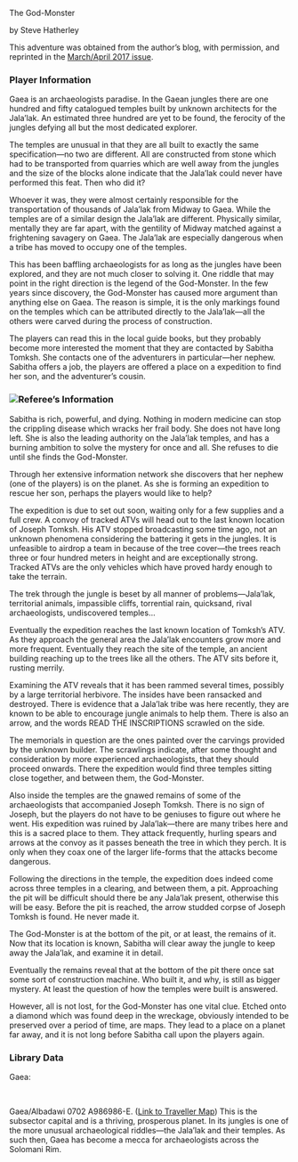 The God-Monster

by Steve Hatherley

This adventure was obtained from the author’s blog, with permission, and reprinted in the [March/April 2017 issue](https://www.freelancetraveller.com/magazine/2017-0304/index.html).

### Player Information

Gaea is an archaeologists paradise. In the Gaean jungles there are one hundred and fifty catalogued temples built by unknown architects for the Jala’lak. An estimated three hundred are yet to be found, the ferocity of the jungles defying all but the most dedicated explorer.

The temples are unusual in that they are all built to exactly the same specification—no two are different. All are constructed from stone which had to be transported from quarries which are well away from the jungles and the size of the blocks alone indicate that the Jala’lak could never have performed this feat. Then who did it?

Whoever it was, they were almost certainly responsible for the transportation of thousands of Jala’lak from Midway to Gaea. While the temples are of a similar design the Jala’lak are different. Physically similar, mentally they are far apart, with the gentility of Midway matched against a frightening savagery on Gaea. The Jala’lak are especially dangerous when a tribe has moved to occupy one of the temples.

This has been baffling archaeologists for as long as the jungles have been explored, and they are not much closer to solving it. One riddle that may point in the right direction is the legend of the God-Monster. In the few years since discovery, the God-Monster has caused more argument than anything else on Gaea. The reason is simple, it is the only markings found on the temples which can be attributed directly to the Jala’lak—all the others were carved during the process of construction.

The players can read this in the local guide books, but they probably become more interested the moment that they are contacted by Sabitha Tomksh. She contacts one of the adventurers in particular—her nephew. Sabitha offers a job, the players are offered a place on a expedition to find her son, and the adventurer’s cousin.

### ![](https://www.freelancetraveller.com/features/advents/godmonster.png)Referee’s Information

Sabitha is rich, powerful, and dying. Nothing in modern medicine can stop the crippling disease which wracks her frail body. She does not have long left. She is also the leading authority on the Jala’lak temples, and has a burning ambition to solve the mystery for once and all. She refuses to die until she finds the God-Monster.

Through her extensive information network she discovers that her nephew (one of the players) is on the planet. As she is forming an expedition to rescue her son, perhaps the players would like to help?

The expedition is due to set out soon, waiting only for a few supplies and a full crew. A convoy of tracked ATVs will head out to the last known location of Joseph Tomksh. His ATV stopped broadcasting some time ago, not an unknown phenomena considering the battering it gets in the jungles. It is unfeasible to airdrop a team in because of the tree cover—the trees reach three or four hundred meters in height and are exceptionally strong. Tracked ATVs are the only vehicles which have proved hardy enough to take the terrain.

The trek through the jungle is beset by all manner of problems—Jala’lak, territorial animals, impassible cliffs, torrential rain, quicksand, rival archaeologists, undiscovered temples…

Eventually the expedition reaches the last known location of Tomksh’s ATV. As they approach the general area the Jala’lak encounters grow more and more frequent. Eventually they reach the site of the temple, an ancient building reaching up to the trees like all the others. The ATV sits before it, rusting merrily.

Examining the ATV reveals that it has been rammed several times, possibly by a large territorial herbivore. The insides have been ransacked and destroyed. There is evidence that a Jala’lak tribe was here recently, they are known to be able to encourage jungle animals to help them. There is also an arrow, and the words READ THE INSCRIPTIONS scrawled on the side.

The memorials in question are the ones painted over the carvings provided by the unknown builder. The scrawlings indicate, after some thought and consideration by more experienced archaeologists, that they should proceed onwards. There the expedition would find three temples sitting close together, and between them, the God-Monster.

Also inside the temples are the gnawed remains of some of the archaeologists that accompanied Joseph Tomksh. There is no sign of Joseph, but the players do not have to be geniuses to figure out where he went. His expedition was ruined by Jala’lak—there are many tribes here and this is a sacred place to them. They attack frequently, hurling spears and arrows at the convoy as it passes beneath the tree in which they perch. It is only when they coax one of the larger life-forms that the attacks become dangerous.

Following the directions in the temple, the expedition does indeed come across three temples in a clearing, and between them, a pit. Approaching the pit will be difficult should there be any Jala’lak present, otherwise this will be easy. Before the pit is reached, the arrow studded corpse of Joseph Tomksh is found. He never made it.

The God-Monster is at the bottom of the pit, or at least, the remains of it. Now that its location is known, Sabitha will clear away the jungle to keep away the Jala’lak, and examine it in detail.

Eventually the remains reveal that at the bottom of the pit there once sat some sort of construction machine. Who built it, and why, is still as bigger mystery. At least the question of how the temples were built is answered.

However, all is not lost, for the God-Monster has one vital clue. Etched onto a diamond which was found deep in the wreckage, obviously intended to be preserved over a period of time, are maps. They lead to a place on a planet far away, and it is not long before Sabitha call upon the players again.

### Library Data

Gaea:

 

Gaea/Albadawi 0702 A986986-E. ([Link to Traveller Map](http://travellermap.com/?x=4.763&y=-101.5&scale=64)) This is the subsector capital and is a thriving, prosperous planet. In its jungles is one of the more unusual archaeological riddles—the Jala’lak and their temples. As such then, Gaea has become a mecca for archaeologists across the Solomani Rim.